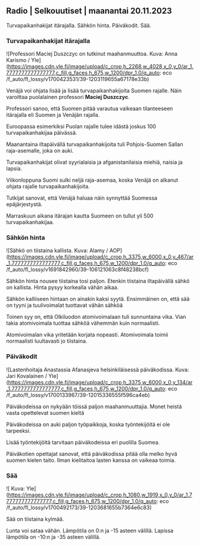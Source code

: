 ## Radio \| Selkouutiset \| maanantai 20.11.2023

Turvapaikanhakijat itärajalla. Sähkön hinta. Päiväkodit. Sää.

### Turvapaikanhakijat itärajalla

![Professori Maciej Duszczyc on tutkinut maahanmuuttoa. Kuva: Anna Karismo / Yle](https://images.cdn.yle.fi/image/upload/c_crop,h_2268,w_4028,x_0,y_0/ar_1.7777777777777777,c_fill,g_faces,h_675,w_1200/dpr_1.0/q_auto: eco /f_auto/fl_lossy/v1700423531/39-1203119655a67178e33b)

Venäjä voi ohjata lisää ja lisää turvapaikanhakijoita Suomen rajalle. Näin varoittaa puolalainen professori **Maciej Duszczyc**.

Professori sanoo, että Suomen pitää varautua vaikeaan tilanteeseen itärajalla eli Suomen ja Venäjän rajalla.

Euroopassa esimerkiksi Puolan rajalle tulee idästä joskus 100 turvapaikanhakijaa päivässä.

Maanantaina iltapäivällä turvapaikanhakijoita tuli Pohjois-Suomen Sallan raja-asemalle, joka on auki.

Turvapaikanhakijat olivat syyrialaisia ja afganistanilaisia miehiä, naisia ja lapsia.

Viikonloppuna Suomi sulki neljä raja-asemaa, koska Venäjä on alkanut ohjata rajalle turvapaikanhakijoita.

Tutkijat sanovat, että Venäjä haluaa näin synnyttää Suomessa epäjärjestystä.

Marraskuun aikana itärajan kautta Suomeen on tullut yli 500 turvapaikanhakijaa.

### Sähkön hinta

![Sähkö on tiistaina kallista. Kuva: Alamy / AOP](https://images.cdn.yle.fi/image/upload/c_crop,h_3375,w_6000,x_0,y_467/ar_1.7777777777777777,c_fill,g_faces,h_675,w_1200/dpr_1.0/q_auto: eco /f_auto/fl_lossy/v1691842960/39-106121063c8f48238bcf)

Sähkön hinta nousee tiistaina tosi paljon. Etenkin tiistaina iltapäivällä sähkö on kallista. Hinta pysyy korkealla vähän aikaa.

Sähkön kalliiseen hintaan on ainakin kaksi syytä. Ensimmäinen on, että sää on tyyni ja tuulivoimalat tuottavat vähän sähköä

Toinen syy on, että Olkiluodon atomivoimalaan tuli sunnuntaina vika. Vian takia atomivoimala tuottaa sähköä vähemmän kuin normaalisti.

Atomivoimalan vika yritetään korjata nopeasti. Atomivoimala toimii normaalisti luultavasti jo tiistaina.

### Päiväkodit

![Lastenhoitaja Anastassia Afanasjeva helsinkiläisessä päiväkodissa. Kuva: Jari Kovalainen / Yle](https://images.cdn.yle.fi/image/upload/c_crop,h_3375,w_6000,x_0,y_134/ar_1.7777777777777777,c_fill,g_faces,h_675,w_1200/dpr_1.0/q_auto: eco /f_auto/fl_lossy/v1700133967/39-12015336555f596ca4eb)

Päiväkodeissa on nykyään töissä paljon maahanmuuttajia. Monet heistä vasta opettelevat suomen kieltä

Päiväkodeissa on auki paljon työpaikkoja, koska työntekijöitä ei ole tarpeeksi.

Lisää työntekijöitä tarvitaan päiväkodeissa eri puolilla Suomea.

Päiväkotien opettajat sanovat, että päiväkodissa pitää olla melko hyvä suomen kielen taito. Ilman kielitaitoa lasten kanssa on vaikeaa toimia.

### Sää

![ Kuva: Yle](https://images.cdn.yle.fi/image/upload/c_crop,h_1080,w_1919,x_0,y_0/ar_1.7777777777777777,c_fill,g_faces,h_675,w_1200/dpr_1.0/q_auto: eco /f_auto/fl_lossy/v1700492173/39-1203681655b7364e6c83)

Sää on tiistaina kylmää.

Lunta voi sataa vähän. Lämpötila on 0:n ja -15 asteen välillä. Lapissa lämpötila on -10:n ja -35 asteen välillä.
